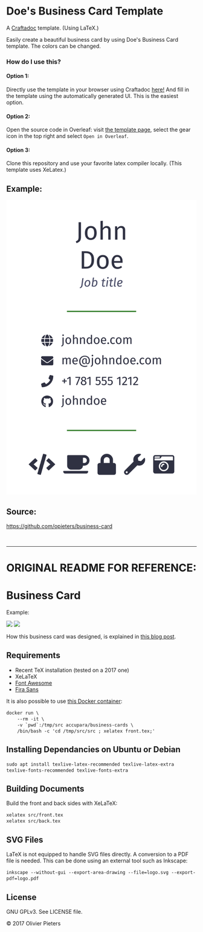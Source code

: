 # Doe's Business Card Template

A [Craftadoc](https://craftadoc.com) template. (Using LaTeX.)

Easily create a beautiful business card by using Doe's Business Card template. The colors can be changed.

### How do I use this?

#### Option 1:

Directly use the template in your browser using Craftadoc [here!](https://app.craftadoc.com/template/overview/64ad3d48ed7e4c2be8ad8bb0) And fill in the template using the automatically generated UI. This is the easiest option.

#### Option 2:

Open the source code in Overleaf: visit [the template page](https://app.craftadoc.com/template/overview/64ad3d48ed7e4c2be8ad8bb0), select the gear icon in the top right and select `Open in Overleaf`.

#### Option 3:

Clone this repository and use your favorite latex compiler locally. (This template uses XeLatex.)

## Example:
![does-business-card-example](./example.png)

## Source:
https://github.com/opieters/business-card

<br/>

---

# ORIGINAL README FOR REFERENCE:

Business Card
=============

Example:

<div>
    <img src="images/front.png" alt-="front side business card" width="200px"/>
    <img src="images/back.png" alt-="back side business card" width="200px"/>
</div>

How this business card was designed, is explained in [this blog post](https://olivierpieters.be/blog/2017/02/11/designing-a-business-card-in-latex).

Requirements
------------

* Recent TeX installation (tested on a 2017 one)
* XeLaTeX
* [Font Awesome](https://github.com/xdanaux/fontawesome-latex)
* [Fira Sans](https://github.com/mozilla/Fira)

It is also possible to use [this Docker container](https://hub.docker.com/r/accupara/business-cards/):

```shell
docker run \
    --rm -it \
    -v `pwd`:/tmp/src accupara/business-cards \
    /bin/bash -c 'cd /tmp/src/src ; xelatex front.tex;'
```

Installing Dependancies on Ubuntu or Debian
-------------------------------------------
``` shell
sudo apt install texlive-latex-recommended texlive-latex-extra texlive-fonts-recommended texlive-fonts-extra
```

Building Documents
------------------

Build the front and back sides with XeLaTeX:

```shell
xelatex src/front.tex
xelatex src/back.tex
```

SVG Files
---------

LaTeX is not equipped to handle SVG files directly. A conversion to a PDF file is needed. This can be done using an external tool such as Inkscape:

```shell
inkscape --without-gui --export-area-drawing --file=logo.svg --export-pdf=logo.pdf
```

License
-------

GNU GPLv3. See LICENSE file.

© 2017 Olivier Pieters
